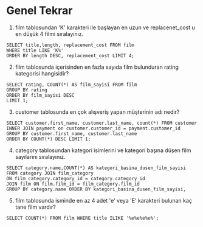 # Genel Tekrar

1. film tablosundan 'K' karakteri ile başlayan en uzun ve replacenet_cost u en düşük 4 filmi sıralayınız.
```
SELECT title,length, replacement_cost FROM film 
WHERE title LIKE 'K%' 
ORDER BY length DESC, replacement_cost LIMIT 4;
```

2. film tablosunda içerisinden en fazla sayıda film bulunduran rating kategorisi hangisidir?
```
SELECT rating, COUNT(*) AS film_sayisi FROM film
GROUP BY rating
ORDER BY film_sayisi DESC
LIMIT 1;
```

3. customer tablosunda en çok alışveriş yapan müşterinin adı nedir?
```
SELECT customer.first_name, customer.last_name, count(*) FROM customer
INNER JOIN payment on customer.customer_id = payment.customer_id
GROUP BY customer.first_name, customer.last_name 
ORDER BY COUNT(*) DESC LIMIT 1;
```

4. category tablosundan kategori isimlerini ve kategori başına düşen film sayılarını sıralayınız.
```
SELECT category.name,COUNT(*) AS kategori_basina_dusen_film_sayisi FROM category JOIN film_category 
ON film_category.category_id = category.category_id
JOIN film ON film.film_id = film_category.film_id
GROUP BY category.name ORDER BY kategori_basina_dusen_film_sayisi,
```

5. film tablosunda isminde en az 4 adet 'e' veya 'E' karakteri bulunan kaç tane film vardır?
```
SELECT COUNT(*) FROM film WHERE title ILIKE '%e%e%e%e%'; 
```